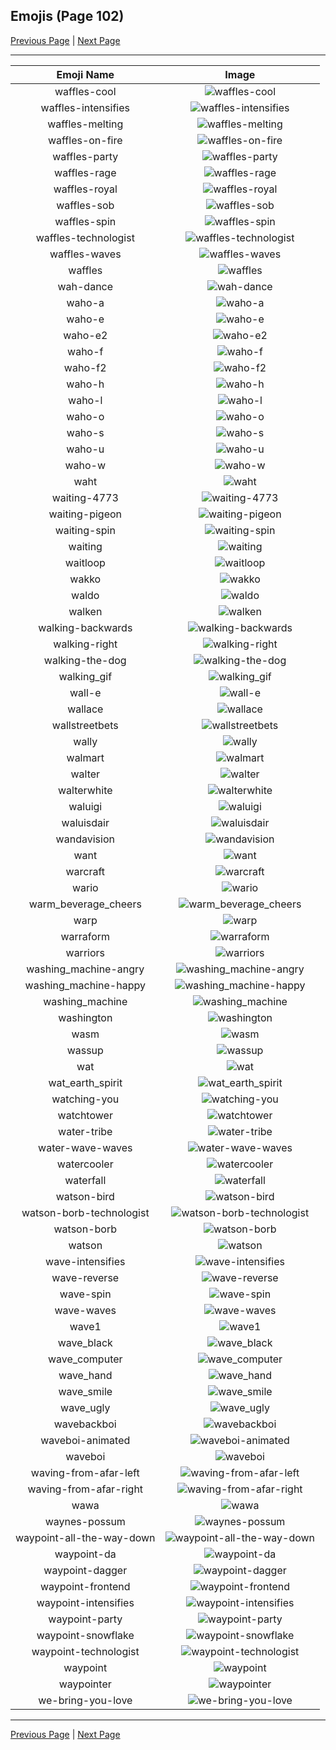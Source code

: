 
## Emojis (Page 102)

[Previous Page](/docs/hc/page-v-0101.md)
  | [Next Page](/docs/hc/page-w-0103.md)

<hr />

|Emoji Name|Image|
| :-: | :-: |
|waffles-cool| ![waffles-cool](/emojis/hc/waffles-cool.png)|
|waffles-intensifies| ![waffles-intensifies](/emojis/hc/waffles-intensifies.gif)|
|waffles-melting| ![waffles-melting](/emojis/hc/waffles-melting.gif)|
|waffles-on-fire| ![waffles-on-fire](/emojis/hc/waffles-on-fire.gif)|
|waffles-party| ![waffles-party](/emojis/hc/waffles-party.gif)|
|waffles-rage| ![waffles-rage](/emojis/hc/waffles-rage.png)|
|waffles-royal| ![waffles-royal](/emojis/hc/waffles-royal.png)|
|waffles-sob| ![waffles-sob](/emojis/hc/waffles-sob.png)|
|waffles-spin| ![waffles-spin](/emojis/hc/waffles-spin.gif)|
|waffles-technologist| ![waffles-technologist](/emojis/hc/waffles-technologist.png)|
|waffles-waves| ![waffles-waves](/emojis/hc/waffles-waves.gif)|
|waffles| ![waffles](/emojis/hc/waffles.png)|
|wah-dance| ![wah-dance](/emojis/hc/wah-dance.gif)|
|waho-a| ![waho-a](/emojis/hc/waho-a.png)|
|waho-e| ![waho-e](/emojis/hc/waho-e.png)|
|waho-e2| ![waho-e2](/emojis/hc/waho-e2.png)|
|waho-f| ![waho-f](/emojis/hc/waho-f.png)|
|waho-f2| ![waho-f2](/emojis/hc/waho-f2.png)|
|waho-h| ![waho-h](/emojis/hc/waho-h.png)|
|waho-l| ![waho-l](/emojis/hc/waho-l.png)|
|waho-o| ![waho-o](/emojis/hc/waho-o.png)|
|waho-s| ![waho-s](/emojis/hc/waho-s.png)|
|waho-u| ![waho-u](/emojis/hc/waho-u.png)|
|waho-w| ![waho-w](/emojis/hc/waho-w.png)|
|waht| ![waht](/emojis/hc/waht.png)|
|waiting-4773| ![waiting-4773](/emojis/hc/waiting-4773.png)|
|waiting-pigeon| ![waiting-pigeon](/emojis/hc/waiting-pigeon.gif)|
|waiting-spin| ![waiting-spin](/emojis/hc/waiting-spin.gif)|
|waiting| ![waiting](/emojis/hc/waiting.gif)|
|waitloop| ![waitloop](/emojis/hc/waitloop.gif)|
|wakko| ![wakko](/emojis/hc/wakko.png)|
|waldo| ![waldo](/emojis/hc/waldo.png)|
|walken| ![walken](/emojis/hc/walken.jpg)|
|walking-backwards| ![walking-backwards](/emojis/hc/walking-backwards.gif)|
|walking-right| ![walking-right](/emojis/hc/walking-right.gif)|
|walking-the-dog| ![walking-the-dog](/emojis/hc/walking-the-dog.png)|
|walking_gif| ![walking_gif](/emojis/hc/walking_gif.gif)|
|wall-e| ![wall-e](/emojis/hc/wall-e.png)|
|wallace| ![wallace](/emojis/hc/wallace.jpg)|
|wallstreetbets| ![wallstreetbets](/emojis/hc/wallstreetbets.jpg)|
|wally| ![wally](/emojis/hc/wally.png)|
|walmart| ![walmart](/emojis/hc/walmart.png)|
|walter| ![walter](/emojis/hc/walter.png)|
|walterwhite| ![walterwhite](/emojis/hc/walterwhite.png)|
|waluigi| ![waluigi](/emojis/hc/waluigi.png)|
|waluisdair| ![waluisdair](/emojis/hc/waluisdair.png)|
|wandavision| ![wandavision](/emojis/hc/wandavision.png)|
|want| ![want](/emojis/hc/want.png)|
|warcraft| ![warcraft](/emojis/hc/warcraft.png)|
|wario| ![wario](/emojis/hc/wario.png)|
|warm_beverage_cheers| ![warm_beverage_cheers](/emojis/hc/warm_beverage_cheers.png)|
|warp| ![warp](/emojis/hc/warp.png)|
|warraform| ![warraform](/emojis/hc/warraform.png)|
|warriors| ![warriors](/emojis/hc/warriors.png)|
|washing_machine-angry| ![washing_machine-angry](/emojis/hc/washing_machine-angry.png)|
|washing_machine-happy| ![washing_machine-happy](/emojis/hc/washing_machine-happy.png)|
|washing_machine| ![washing_machine](/emojis/hc/washing_machine.png)|
|washington| ![washington](/emojis/hc/washington.png)|
|wasm| ![wasm](/emojis/hc/wasm.png)|
|wassup| ![wassup](/emojis/hc/wassup.jpg)|
|wat| ![wat](/emojis/hc/wat.png)|
|wat_earth_spirit| ![wat_earth_spirit](/emojis/hc/wat_earth_spirit.gif)|
|watching-you| ![watching-you](/emojis/hc/watching-you.gif)|
|watchtower| ![watchtower](/emojis/hc/watchtower.png)|
|water-tribe| ![water-tribe](/emojis/hc/water-tribe.png)|
|water-wave-waves| ![water-wave-waves](/emojis/hc/water-wave-waves.gif)|
|watercooler| ![watercooler](/emojis/hc/watercooler.png)|
|waterfall| ![waterfall](/emojis/hc/waterfall.png)|
|watson-bird| ![watson-bird](/emojis/hc/watson-bird.png)|
|watson-borb-technologist| ![watson-borb-technologist](/emojis/hc/watson-borb-technologist.png)|
|watson-borb| ![watson-borb](/emojis/hc/watson-borb.png)|
|watson| ![watson](/emojis/hc/watson.jpg)|
|wave-intensifies| ![wave-intensifies](/emojis/hc/wave-intensifies.gif)|
|wave-reverse| ![wave-reverse](/emojis/hc/wave-reverse.png)|
|wave-spin| ![wave-spin](/emojis/hc/wave-spin.gif)|
|wave-waves| ![wave-waves](/emojis/hc/wave-waves.gif)|
|wave1| ![wave1](/emojis/hc/wave1.gif)|
|wave_black| ![wave_black](/emojis/hc/wave_black.png)|
|wave_computer| ![wave_computer](/emojis/hc/wave_computer.gif)|
|wave_hand| ![wave_hand](/emojis/hc/wave_hand.gif)|
|wave_smile| ![wave_smile](/emojis/hc/wave_smile.gif)|
|wave_ugly| ![wave_ugly](/emojis/hc/wave_ugly.gif)|
|wavebackboi| ![wavebackboi](/emojis/hc/wavebackboi.png)|
|waveboi-animated| ![waveboi-animated](/emojis/hc/waveboi-animated.gif)|
|waveboi| ![waveboi](/emojis/hc/waveboi.png)|
|waving-from-afar-left| ![waving-from-afar-left](/emojis/hc/waving-from-afar-left.png)|
|waving-from-afar-right| ![waving-from-afar-right](/emojis/hc/waving-from-afar-right.png)|
|wawa| ![wawa](/emojis/hc/wawa.png)|
|waynes-possum| ![waynes-possum](/emojis/hc/waynes-possum.png)|
|waypoint-all-the-way-down| ![waypoint-all-the-way-down](/emojis/hc/waypoint-all-the-way-down.gif)|
|waypoint-da| ![waypoint-da](/emojis/hc/waypoint-da.png)|
|waypoint-dagger| ![waypoint-dagger](/emojis/hc/waypoint-dagger.png)|
|waypoint-frontend| ![waypoint-frontend](/emojis/hc/waypoint-frontend.png)|
|waypoint-intensifies| ![waypoint-intensifies](/emojis/hc/waypoint-intensifies.gif)|
|waypoint-party| ![waypoint-party](/emojis/hc/waypoint-party.gif)|
|waypoint-snowflake| ![waypoint-snowflake](/emojis/hc/waypoint-snowflake.png)|
|waypoint-technologist| ![waypoint-technologist](/emojis/hc/waypoint-technologist.png)|
|waypoint| ![waypoint](/emojis/hc/waypoint.png)|
|waypointer| ![waypointer](/emojis/hc/waypointer.png)|
|we-bring-you-love| ![we-bring-you-love](/emojis/hc/we-bring-you-love.png)|

<hr/>

[Previous Page](/docs/hc/page-v-0101.md)
  | [Next Page](/docs/hc/page-w-0103.md)